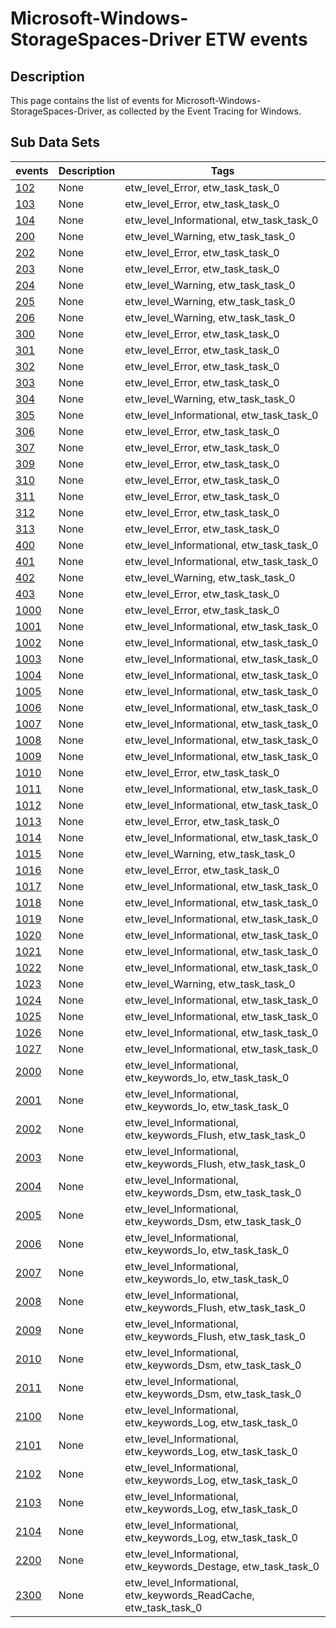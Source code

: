 # Microsoft-Windows-StorageSpaces-Driver ETW events

## Description
This page contains the list of events for Microsoft-Windows-StorageSpaces-Driver, as collected by the Event Tracing for Windows.

## Sub Data Sets
|events|Description|Tags|
|---|---|---|
|[102](events/event-102.md)|None|etw_level_Error, etw_task_task_0|
|[103](events/event-103.md)|None|etw_level_Error, etw_task_task_0|
|[104](events/event-104.md)|None|etw_level_Informational, etw_task_task_0|
|[200](events/event-200.md)|None|etw_level_Warning, etw_task_task_0|
|[202](events/event-202.md)|None|etw_level_Error, etw_task_task_0|
|[203](events/event-203.md)|None|etw_level_Error, etw_task_task_0|
|[204](events/event-204.md)|None|etw_level_Warning, etw_task_task_0|
|[205](events/event-205.md)|None|etw_level_Warning, etw_task_task_0|
|[206](events/event-206.md)|None|etw_level_Warning, etw_task_task_0|
|[300](events/event-300.md)|None|etw_level_Error, etw_task_task_0|
|[301](events/event-301.md)|None|etw_level_Error, etw_task_task_0|
|[302](events/event-302.md)|None|etw_level_Error, etw_task_task_0|
|[303](events/event-303.md)|None|etw_level_Error, etw_task_task_0|
|[304](events/event-304.md)|None|etw_level_Warning, etw_task_task_0|
|[305](events/event-305.md)|None|etw_level_Informational, etw_task_task_0|
|[306](events/event-306.md)|None|etw_level_Error, etw_task_task_0|
|[307](events/event-307.md)|None|etw_level_Error, etw_task_task_0|
|[309](events/event-309.md)|None|etw_level_Error, etw_task_task_0|
|[310](events/event-310.md)|None|etw_level_Error, etw_task_task_0|
|[311](events/event-311.md)|None|etw_level_Error, etw_task_task_0|
|[312](events/event-312.md)|None|etw_level_Error, etw_task_task_0|
|[313](events/event-313.md)|None|etw_level_Error, etw_task_task_0|
|[400](events/event-400.md)|None|etw_level_Informational, etw_task_task_0|
|[401](events/event-401.md)|None|etw_level_Informational, etw_task_task_0|
|[402](events/event-402.md)|None|etw_level_Warning, etw_task_task_0|
|[403](events/event-403.md)|None|etw_level_Error, etw_task_task_0|
|[1000](events/event-1000.md)|None|etw_level_Error, etw_task_task_0|
|[1001](events/event-1001.md)|None|etw_level_Informational, etw_task_task_0|
|[1002](events/event-1002.md)|None|etw_level_Informational, etw_task_task_0|
|[1003](events/event-1003.md)|None|etw_level_Informational, etw_task_task_0|
|[1004](events/event-1004.md)|None|etw_level_Informational, etw_task_task_0|
|[1005](events/event-1005.md)|None|etw_level_Informational, etw_task_task_0|
|[1006](events/event-1006.md)|None|etw_level_Informational, etw_task_task_0|
|[1007](events/event-1007.md)|None|etw_level_Informational, etw_task_task_0|
|[1008](events/event-1008.md)|None|etw_level_Informational, etw_task_task_0|
|[1009](events/event-1009.md)|None|etw_level_Informational, etw_task_task_0|
|[1010](events/event-1010.md)|None|etw_level_Error, etw_task_task_0|
|[1011](events/event-1011.md)|None|etw_level_Informational, etw_task_task_0|
|[1012](events/event-1012.md)|None|etw_level_Informational, etw_task_task_0|
|[1013](events/event-1013.md)|None|etw_level_Error, etw_task_task_0|
|[1014](events/event-1014.md)|None|etw_level_Informational, etw_task_task_0|
|[1015](events/event-1015.md)|None|etw_level_Warning, etw_task_task_0|
|[1016](events/event-1016.md)|None|etw_level_Error, etw_task_task_0|
|[1017](events/event-1017.md)|None|etw_level_Informational, etw_task_task_0|
|[1018](events/event-1018.md)|None|etw_level_Informational, etw_task_task_0|
|[1019](events/event-1019.md)|None|etw_level_Informational, etw_task_task_0|
|[1020](events/event-1020.md)|None|etw_level_Informational, etw_task_task_0|
|[1021](events/event-1021.md)|None|etw_level_Informational, etw_task_task_0|
|[1022](events/event-1022.md)|None|etw_level_Informational, etw_task_task_0|
|[1023](events/event-1023.md)|None|etw_level_Warning, etw_task_task_0|
|[1024](events/event-1024.md)|None|etw_level_Informational, etw_task_task_0|
|[1025](events/event-1025.md)|None|etw_level_Informational, etw_task_task_0|
|[1026](events/event-1026.md)|None|etw_level_Informational, etw_task_task_0|
|[1027](events/event-1027.md)|None|etw_level_Informational, etw_task_task_0|
|[2000](events/event-2000.md)|None|etw_level_Informational, etw_keywords_Io, etw_task_task_0|
|[2001](events/event-2001.md)|None|etw_level_Informational, etw_keywords_Io, etw_task_task_0|
|[2002](events/event-2002.md)|None|etw_level_Informational, etw_keywords_Flush, etw_task_task_0|
|[2003](events/event-2003.md)|None|etw_level_Informational, etw_keywords_Flush, etw_task_task_0|
|[2004](events/event-2004.md)|None|etw_level_Informational, etw_keywords_Dsm, etw_task_task_0|
|[2005](events/event-2005.md)|None|etw_level_Informational, etw_keywords_Dsm, etw_task_task_0|
|[2006](events/event-2006.md)|None|etw_level_Informational, etw_keywords_Io, etw_task_task_0|
|[2007](events/event-2007.md)|None|etw_level_Informational, etw_keywords_Io, etw_task_task_0|
|[2008](events/event-2008.md)|None|etw_level_Informational, etw_keywords_Flush, etw_task_task_0|
|[2009](events/event-2009.md)|None|etw_level_Informational, etw_keywords_Flush, etw_task_task_0|
|[2010](events/event-2010.md)|None|etw_level_Informational, etw_keywords_Dsm, etw_task_task_0|
|[2011](events/event-2011.md)|None|etw_level_Informational, etw_keywords_Dsm, etw_task_task_0|
|[2100](events/event-2100.md)|None|etw_level_Informational, etw_keywords_Log, etw_task_task_0|
|[2101](events/event-2101.md)|None|etw_level_Informational, etw_keywords_Log, etw_task_task_0|
|[2102](events/event-2102.md)|None|etw_level_Informational, etw_keywords_Log, etw_task_task_0|
|[2103](events/event-2103.md)|None|etw_level_Informational, etw_keywords_Log, etw_task_task_0|
|[2104](events/event-2104.md)|None|etw_level_Informational, etw_keywords_Log, etw_task_task_0|
|[2200](events/event-2200.md)|None|etw_level_Informational, etw_keywords_Destage, etw_task_task_0|
|[2300](events/event-2300.md)|None|etw_level_Informational, etw_keywords_ReadCache, etw_task_task_0|
